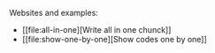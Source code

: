 Websites and examples:

- [[file:all-in-one][Write all in one chunck]]
- [[file:show-one-by-one][Show codes one by one]]
